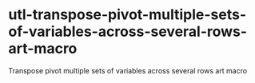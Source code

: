 # utl-transpose-pivot-multiple-sets-of-variables-across-several-rows-art-macro
Transpose pivot multiple sets of variables across several rows art macro
